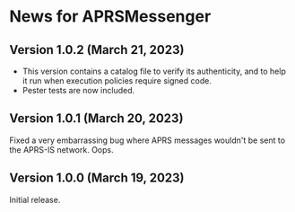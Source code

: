# News for APRSMessenger

## Version 1.0.2 (March 21, 2023)
- This version contains a catalog file to verify its authenticity, and to help it run when execution policies require signed code. 
- Pester tests are now included.

## Version 1.0.1 (March 20, 2023)
Fixed a very embarrassing bug where APRS messages wouldn't be sent to the APRS-IS network.  Oops.

## Version 1.0.0 (March 19, 2023)
Initial release.